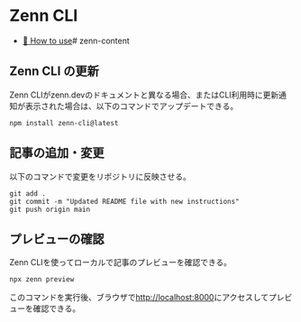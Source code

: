 # Zenn CLI

* [📘 How to use](https://zenn.dev/zenn/articles/zenn-cli-guide)# zenn-content

## Zenn CLI の更新

Zenn CLIがzenn.devのドキュメントと異なる場合、またはCLI利用時に更新通知が表示された場合は、以下のコマンドでアップデートできる。

```
npm install zenn-cli@latest
```

## 記事の追加・変更

以下のコマンドで変更をリポジトリに反映させる。

```
git add .
git commit -m "Updated README file with new instructions"
git push origin main
```

## プレビューの確認

Zenn CLIを使ってローカルで記事のプレビューを確認できる。

```
npx zenn preview
```

このコマンドを実行後、ブラウザで[http://localhost:8000](http://localhost:8000)にアクセスしてプレビューを確認できる。
